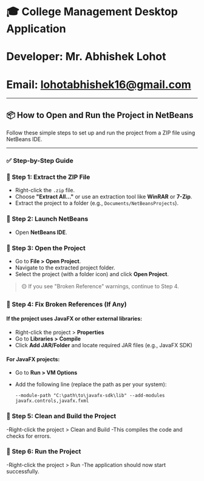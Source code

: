 # 🎓 College Management Desktop Application

# Developer: Mr. Abhishek Lohot  
# Email: lohotabhishek16@gmail.com

---

## 📦 How to Open and Run the Project in NetBeans

Follow these simple steps to set up and run the project from a ZIP file using NetBeans IDE.

---

### ✅ Step-by-Step Guide

### 🔹 Step 1: Extract the ZIP File
- Right-click the `.zip` file.
- Choose **"Extract All..."** or use an extraction tool like **WinRAR** or **7-Zip**.
- Extract the project to a folder (e.g., `Documents/NetBeansProjects`).

### 🔹 Step 2: Launch NetBeans
- Open **NetBeans IDE**.

### 🔹 Step 3: Open the Project
- Go to **File > Open Project**.
- Navigate to the extracted project folder.
- Select the project (with a folder icon) and click **Open Project**.

> 🟡 If you see "Broken Reference" warnings, continue to Step 4.

### 🔹 Step 4: Fix Broken References (If Any)
#### If the project uses JavaFX or other external libraries:

- Right-click the project > **Properties**
- Go to **Libraries > Compile**
- Click **Add JAR/Folder** and locate required JAR files (e.g., JavaFX SDK)

#### For JavaFX projects:
- Go to **Run > VM Options**
- Add the following line (replace the path as per your system):
  
      --module-path "C:\path\to\javafx-sdk\lib" --add-modules javafx.controls,javafx.fxml
### 🔹 Step 5: Clean and Build the Project
-Right-click the project > Clean and Build
-This compiles the code and checks for errors.

### 🔹 Step 6: Run the Project
-Right-click the project > Run
-The application should now start successfully.
